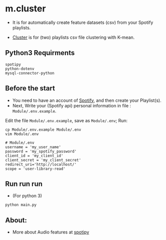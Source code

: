 # m.cluster

* It is for automatically create feature datasets (csv) from your Spotify playlists.

* [Cluster](./Cluster/) is for (two) playlists csv file clustering with K-mean.

## Python3 Requirments
```
spotipy
python-dotenv
mysql-connector-python
```

## Before the start
* You need to have an account of [Spotify](https://www.spotify.com/tw/), and then create your Playlist(s).
* Next, Write your (Spotify api) personal information in file : `Module/.env.example`.

Edit the file `Module/.env.example`, save as `Module/.env`; Run:
```
cp Module/.env.example Module/.env
vim Module/.env
```

```
# Module/.env
username = 'my_user_name'
password = 'my_spotify_password'
client_id = 'my_client_id'
client_secret = 'my_client_secret'
redirect_uri='http://localhost/'
scope = 'user-library-read'
```

## Run run run
* (For python 3)
```
python main.py
```

## About:
* More about Audio features at [spotipy](https://developer.spotify.com/documentation/web-api/reference/tracks/get-several-audio-features/)
